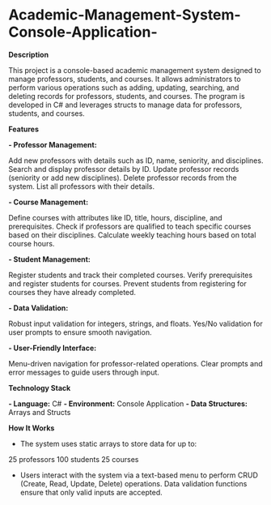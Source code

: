 # Academic-Management-System-Console-Application-

**Description**

This project is a console-based academic management system designed to manage professors, students, and courses. It allows administrators to perform various operations such as adding, updating, searching, and deleting records for professors, students, and courses. The program is developed in C# and leverages structs to manage data for professors, students, and courses.

**Features**

**- Professor Management:**

Add new professors with details such as ID, name, seniority, and disciplines.
Search and display professor details by ID.
Update professor records (seniority or add new disciplines).
Delete professor records from the system.
List all professors with their details.

**- Course Management:**

Define courses with attributes like ID, title, hours, discipline, and prerequisites.
Check if professors are qualified to teach specific courses based on their disciplines.
Calculate weekly teaching hours based on total course hours.

**- Student Management:**

Register students and track their completed courses.
Verify prerequisites and register students for courses.
Prevent students from registering for courses they have already completed.

**- Data Validation:**

Robust input validation for integers, strings, and floats.
Yes/No validation for user prompts to ensure smooth navigation.

**- User-Friendly Interface:**

Menu-driven navigation for professor-related operations.
Clear prompts and error messages to guide users through input.

**Technology Stack**

**- Language:** C#
**- Environment:** Console Application
**- Data Structures:** Arrays and Structs

**How It Works**

- The system uses static arrays to store data for up to:

25 professors
100 students
25 courses

- Users interact with the system via a text-based menu to perform CRUD (Create, Read, Update, Delete) operations.
Data validation functions ensure that only valid inputs are accepted.
